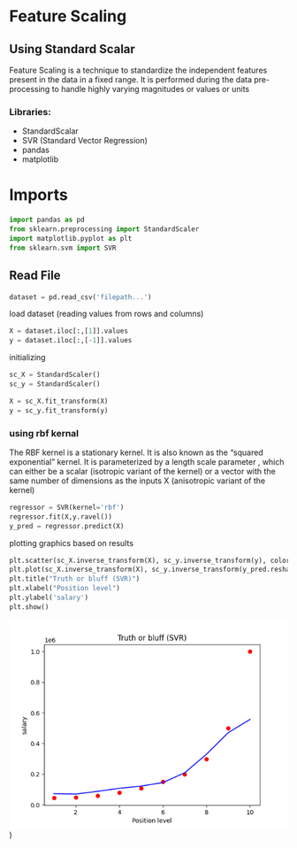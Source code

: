 # Feature Scaling
## Using Standard Scalar



Feature Scaling is a technique to standardize the independent features present in the data in a fixed range. It is performed during the data pre-processing to handle highly varying magnitudes or values or units
### Libraries:
- StandardScalar
- SVR (Standard Vector Regression)
- pandas
- matplotlib

# Imports

```python
import pandas as pd
from sklearn.preprocessing import StandardScaler
import matplotlib.pyplot as plt
from sklearn.svm import SVR
```

## Read File

```python
dataset = pd.read_csv('filepath...')
```
load dataset (reading values from rows and columns)
```python
X = dataset.iloc[:,[1]].values
y = dataset.iloc[:,[-1]].values
```

initializing
```python
sc_X = StandardScaler()
sc_y = StandardScaler()
```
```python
X = sc_X.fit_transform(X)
y = sc_y.fit_transform(y)
```
### using rbf kernal

The RBF kernel is a stationary kernel. It is also known as the “squared exponential” kernel. It is parameterized by a length scale parameter , which can either be a scalar (isotropic variant of the kernel) or a vector with the same number of dimensions as the inputs X (anisotropic variant of the kernel)

```python
regressor = SVR(kernel='rbf')
regressor.fit(X,y.ravel())
y_pred = regressor.predict(X)
```
plotting graphics based on results
```python
plt.scatter(sc_X.inverse_transform(X), sc_y.inverse_transform(y), color = "red")
plt.plot(sc_X.inverse_transform(X), sc_y.inverse_transform(y_pred.reshape(-1,1)), color= "blue")
plt.title("Truth or bluff (SVR)")
plt.xlabel("Position level")
plt.ylabel('salary')
plt.show()
```

![SVR](/results/img.png))
